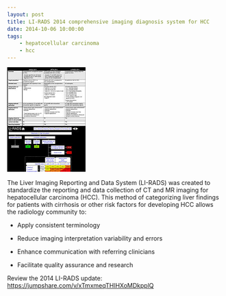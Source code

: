 ```yaml
---
layout: post
title: LI-RADS 2014 comprehensive imaging diagnosis system for HCC
date: 2014-10-06 10:00:00
tags:
    - hepatocellular carcinoma
    - hcc
---
```


![](/assets/images/li-rads-2014-comprehensive-imaging-diagnosis-system-for-hcc.jpg)

The Liver Imaging Reporting and Data System (LI-RADS) was created to standardize the reporting and data collection of CT and MR imaging for hepatocellular carcinoma (HCC). This method of categorizing liver findings for patients with cirrhosis or other risk factors for developing HCC allows the radiology community to:

- Apply consistent terminology

- Reduce imaging interpretation variability and errors

- Enhance communication with referring clinicians

- Facilitate quality assurance and research

Review the 2014 LI-RADS update: <https://jumpshare.com/v/xTmxmeqTHlHXoMDkpplQ>